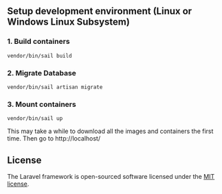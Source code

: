 ## Setup development environment (Linux or Windows Linux Subsystem)

### 1. Build containers

`vendor/bin/sail build`

### 2. Migrate Database

`vendor/bin/sail artisan migrate`

### 3. Mount containers

`vendor/bin/sail up`

This may take a while to download all the images and containers the first time. Then go to http://localhost/

## License

The Laravel framework is open-sourced software licensed under the [MIT license](https://opensource.org/licenses/MIT).
